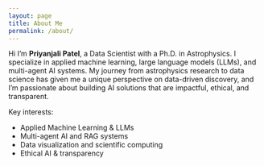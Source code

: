 ```yaml
---
layout: page
title: About Me
permalink: /about/
---
```


Hi I’m **Priyanjali Patel**, a Data Scientist with a Ph.D. in Astrophysics. 
I specialize in applied machine learning, large language models (LLMs), and multi-agent AI systems. 
My journey from astrophysics research to data science has given me a unique perspective on data-driven discovery, and I’m passionate about building AI solutions that are impactful, ethical, and transparent. 

  Key interests: 
- Applied Machine Learning & LLMs 
- Multi-agent AI and RAG systems 
- Data visualization and scientific computing 
- Ethical AI & transparency 

